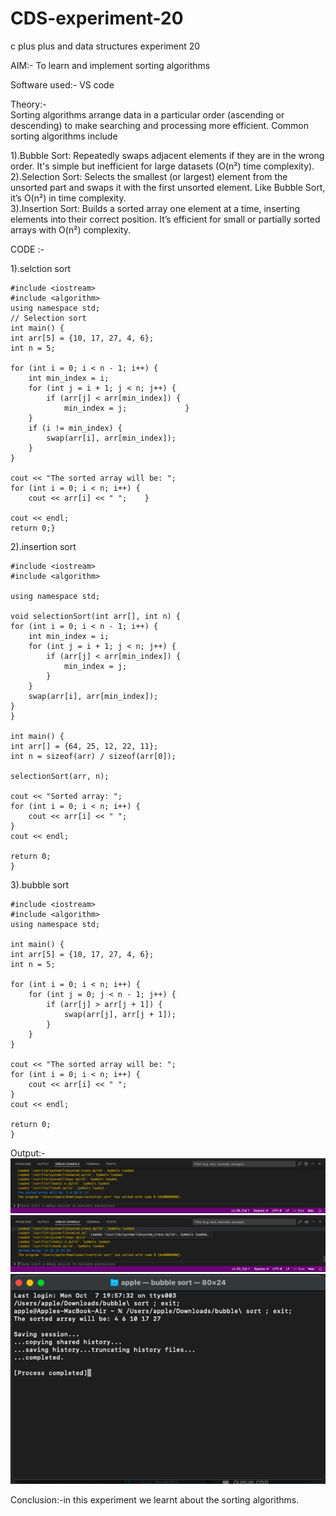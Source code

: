 # CDS-experiment-20
c plus plus and data structures experiment 20

AIM:- To learn and implement sorting algorithms <br>

Software used:- VS code <br>

Theory:-<br>
Sorting algorithms arrange data in a particular order (ascending or descending) to make searching and processing more efficient. Common sorting algorithms include <br>

1).Bubble Sort: Repeatedly swaps adjacent elements if they are in the wrong order. It's simple but inefficient for large datasets (O(n²) time complexity).<br>
2).Selection Sort: Selects the smallest (or largest) element from the unsorted part and swaps it with the first unsorted element. Like Bubble Sort, it’s O(n²) in time complexity.<br>
3).Insertion Sort: Builds a sorted array one element at a time, inserting elements into their correct position. It’s efficient for small or partially sorted arrays with O(n²) complexity.<br>

CODE :-<br>

1).selction sort<br>

    #include <iostream>
    #include <algorithm>
    using namespace std;
    // Selection sort
    int main() {
    int arr[5] = {10, 17, 27, 4, 6};
    int n = 5;

    for (int i = 0; i < n - 1; i++) {
        int min_index = i;
        for (int j = i + 1; j < n; j++) {
            if (arr[j] < arr[min_index]) { 
                min_index = j;             }
        }
        if (i != min_index) {
            swap(arr[i], arr[min_index]);
        }
    }

    cout << "The sorted array will be: ";
    for (int i = 0; i < n; i++) {
        cout << arr[i] << " ";    }

    cout << endl;
    return 0;}

2).insertion sort <br>

    #include <iostream>
    #include <algorithm>

    using namespace std;

    void selectionSort(int arr[], int n) {
    for (int i = 0; i < n - 1; i++) {
        int min_index = i;
        for (int j = i + 1; j < n; j++) {
            if (arr[j] < arr[min_index]) {
                min_index = j;
            }
        }
        swap(arr[i], arr[min_index]);
    }
    }

    int main() {
    int arr[] = {64, 25, 12, 22, 11};
    int n = sizeof(arr) / sizeof(arr[0]);

    selectionSort(arr, n);

    cout << "Sorted array: ";
    for (int i = 0; i < n; i++) {
        cout << arr[i] << " ";
    }
    cout << endl;

    return 0;
    }
 
3).bubble sort<br>

    #include <iostream>
    #include <algorithm>
    using namespace std;

    int main() {
    int arr[5] = {10, 17, 27, 4, 6};
    int n = 5;

    for (int i = 0; i < n; i++) {
        for (int j = 0; j < n - 1; j++) { 
            if (arr[j] > arr[j + 1]) { 
                swap(arr[j], arr[j + 1]); 
            }
        }
    }

    cout << "The sorted array will be: ";
    for (int i = 0; i < n; i++) {
        cout << arr[i] << " ";
    }
    cout << endl;

    return 0;
    }


Output:-<br>
![exp20](https://github.com/VandanGupte101727/CDS-experiment-20/blob/main/Screenshot%202024-10-08%20at%2012.31.33%20AM.png)<br>
![exp20](https://github.com/VandanGupte101727/CDS-experiment-20/blob/main/Screenshot%202024-10-08%20at%2012.34.49%20AM.png)<br>
![exp20](https://github.com/VandanGupte101727/CDS-experiment-20/blob/main/Screenshot%202024-10-08%20at%2012.41.16%20AM.png)<br>

Conclusion:-in this experiment we learnt about the sorting algorithms.

